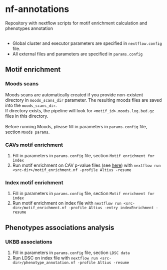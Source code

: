 # nf-annotations
Repository with nextflow scripts for motif enrichment calculation and phenotypes annotation<br><br>
- Global cluster and executor parameters are specified in ```nextflow.config``` file.
- All external files and parameters are specified in ```params.config```
## Motif enrichment
### Moods scans
Moods scans are automatically created if you provide non-existent directory in ```moods_scans_dir``` parameter. The resulting moods files are saved into the ```moods_scans_dir```.<br> If directory exists, the pipeline will look for ```<motif_id>.moods.log.bed.gz``` files in this directory.<br><br> Before running Moods, please fill in parameters in ```params.config``` file, section ```Moods params```.

### CAVs motif enrichment
1) Fill in parameters in ```params.config``` file, section ```Motif enrichment for index```
2) Run motif enrichment on CAV p-value files (see [here](https://github.com/wishabc/nf-babachi)) with 
```nextflow run <src-dir>/motif_enrichment.nf -profile Altius -resume```

### Index motif enrichment
1) Fill in parameters in ```params.config``` file, section ```Motif enrichment for index```
2) Run motif enrichment on index file with
```nextflow run <src-dir>/motif_enrichment.nf -profile Altius -entry indexEnrichment -resume```

## Phenotypes associations analysis
### UKBB associations
1) Fill in parameters in ```params.config``` file, section ```LDSC data```
2) Run LDSC on index file with
```nextflow run <src-dir>/phenotype_annotation.nf -profile Altius -resume```
